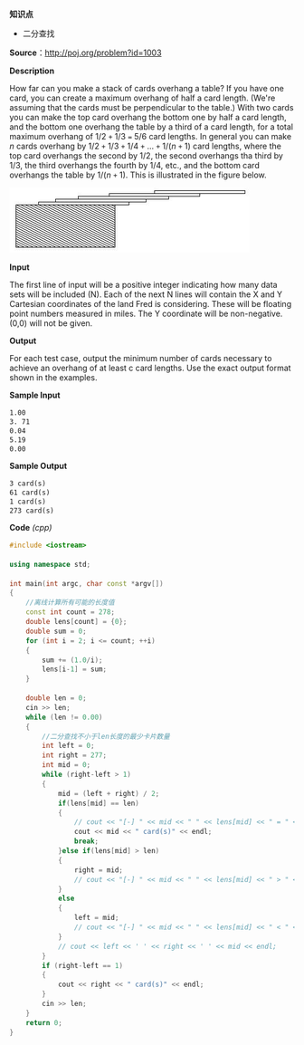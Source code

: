 **知识点**

* 二分查找

**Source**：http://poj.org/problem?id=1003 

**Description**

How far can you make a stack of cards overhang a table? If you have one card, you can create a maximum overhang of half a card length. (We're assuming that the cards must be perpendicular to the table.) With two cards you can make the top card overhang the bottom one by half a card length, and the bottom one overhang the table by a third of a card length, for a total maximum overhang of 1/2 `+` 1/3 `=` 5/6 card lengths. In general you can make *n* cards overhang by 1/2 `+` 1/3 `+` 1/4 `+` ... `+` 1/(*n* `+` 1) card lengths, where the top card overhangs the second by 1/2, the second overhangs tha third by 1/3, the third overhangs the fourth by 1/4, etc., and the bottom card overhangs the table by 1/(*n* `+` 1). This is illustrated in the figure below. 

![](hangover.jpg)

**Input**

The first line of input will be a positive integer indicating how many data sets will be included (N). Each of the next N lines will contain the X and Y Cartesian coordinates of the land Fred is considering. These will be floating point numbers measured in miles. The Y coordinate will be non-negative. (0,0) will not be given. 

**Output**

For each test case, output the minimum number of cards necessary to achieve an overhang of at least c card lengths. Use the exact output format shown in the examples. 

**Sample Input**

```
1.00
3. 71
0.04
5.19
0.00
```

**Sample Output**

```
3 card(s)
61 card(s)
1 card(s)
273 card(s)
```

**Code** *(cpp)*

```c++
#include <iostream>

using namespace std;

int main(int argc, char const *argv[])
{
	//离线计算所有可能的长度值
	const int count = 278;
	double lens[count] = {0};
	double sum = 0;
	for (int i = 2; i <= count; ++i)
	{
		sum += (1.0/i);
		lens[i-1] = sum;
	}

	double len = 0;
	cin >> len;
	while (len != 0.00)
	{
		//二分查找不小于len长度的最少卡片数量
		int left = 0;
		int right = 277;
		int mid = 0;
		while (right-left > 1)
		{
			mid = (left + right) / 2;
			if(lens[mid] == len)
			{
				// cout << "[-] " << mid << " " << lens[mid] << " = " << len << endl;
				cout << mid << " card(s)" << endl;
				break;
			}else if(lens[mid] > len)
			{
				right = mid;
				// cout << "[-] " << mid << " " << lens[mid] << " > " << len << endl;
			}
			else
			{
				left = mid;
				// cout << "[-] " << mid << " " << lens[mid] << " < " << len << endl;
			}
			// cout << left << ' ' << right << ' ' << mid << endl;
		}
		if (right-left == 1)
		{
			cout << right << " card(s)" << endl;
		}
		cin >> len;
	}
	return 0;
}
```

